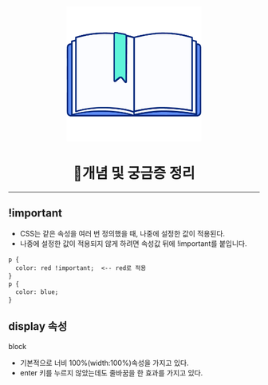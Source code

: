 <div align="center" id="top">
<img height="270px" width="270px" src="./logo.png"><br>
  <h1>📃개념 및 궁금증 정리</h1>
</div>

***

## !important
* CSS는 같은 속성을 여러 번 정의했을 때, 나중에 설정한 값이 적용된다.
* 나중에 설정한 값이 적용되지 않게 하려면 속성값 뒤에 !important를 붙입니다.
```
p {
  color: red !important;  <-- red로 적용
}
p {
  color: blue;
}
```

## display 속성
block
- 기본적으로 너비 100%(width:100%)속성을 가지고 있다.
- enter 키를 누르지 않았는데도 줄바꿈을 한 효과를 가지고 있다.

